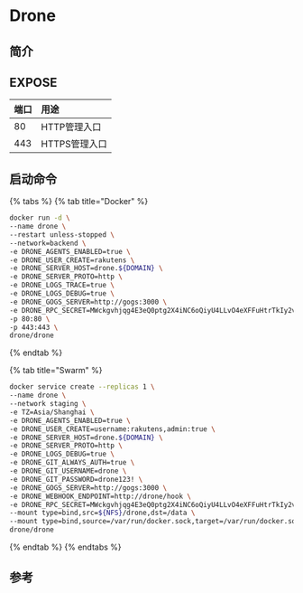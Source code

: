 # Drone

## 简介



## EXPOSE

| 端口 | 用途 |
| :--- | :--- |
| 80 | HTTP管理入口 |
| 443 | HTTPS管理入口 |



## 启动命令

{% tabs %}
{% tab title="Docker" %}
```bash
docker run -d \
--name drone \
--restart unless-stopped \
--network=backend \
-e DRONE_AGENTS_ENABLED=true \
-e DRONE_USER_CREATE=rakutens \
-e DRONE_SERVER_HOST=drone.${DOMAIN} \
-e DRONE_SERVER_PROTO=http \
-e DRONE_LOGS_TRACE=true \
-e DRONE_LOGS_DEBUG=true \
-e DRONE_GOGS_SERVER=http://gogs:3000 \
-e DRONE_RPC_SECRET=MWckgvhjqg4E3eQ0ptg2X4iNC6oQiyU4LLvO4eXFFuHtrTkIy2vwcAc3erB5f9reM \
-p 80:80 \
-p 443:443 \
drone/drone
```
{% endtab %}

{% tab title="Swarm" %}
```bash
docker service create --replicas 1 \
--name drone \
--network staging \
-e TZ=Asia/Shanghai \
-e DRONE_AGENTS_ENABLED=true \
-e DRONE_USER_CREATE=username:rakutens,admin:true \
-e DRONE_SERVER_HOST=drone.${DOMAIN} \
-e DRONE_SERVER_PROTO=http \
-e DRONE_LOGS_DEBUG=true \
-e DRONE_GIT_ALWAYS_AUTH=true \
-e DRONE_GIT_USERNAME=drone \
-e DRONE_GIT_PASSWORD=drone123! \
-e DRONE_GOGS_SERVER=http://gogs:3000 \
-e DRONE_WEBHOOK_ENDPOINT=http://drone/hook \
-e DRONE_RPC_SECRET=MWckgvhjqg4E3eQ0ptg2X4iNC6oQiyU4LLvO4eXFFuHtrTkIy2vwcAc3erB5f9reM \
--mount type=bind,src=${NFS}/drone,dst=/data \
--mount type=bind,source=/var/run/docker.sock,target=/var/run/docker.sock \
drone/drone
```
{% endtab %}
{% endtabs %}



##  参考

